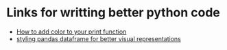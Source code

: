 # Links for writting better python code 
- [How to add color to your print function](https://pypi.org/project/termcolor/)
- [styling pandas dataframe for better visual representations](https://pandas.pydata.org/pandas-docs/stable/user_guide/style.html)
